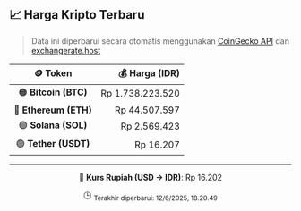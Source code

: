 

<!-- HARGA_KRIPTO -->
## 📈 Harga Kripto Terbaru

> Data ini diperbarui secara otomatis menggunakan [CoinGecko API](https://www.coingecko.com/) dan [exchangerate.host](https://exchangerate.host/)

<div align="center">

| 🪙 Token | 💰 Harga (IDR) |
|:------:|---------------:|
| 🟠 **Bitcoin (BTC)**   | Rp 1.738.223.520 |
| 🔵 **Ethereum (ETH)**  | Rp 44.507.597 |
| 🟣 **Solana (SOL)**    | Rp 2.569.423 |
| 🟢 **Tether (USDT)**   | Rp 16.207 |

---

💱 **Kurs Rupiah (USD → IDR)**: Rp 16.202

🕒 <sub>Terakhir diperbarui: 12/6/2025, 18.20.49</sub>

</div>
<!-- /HARGA_KRIPTO -->